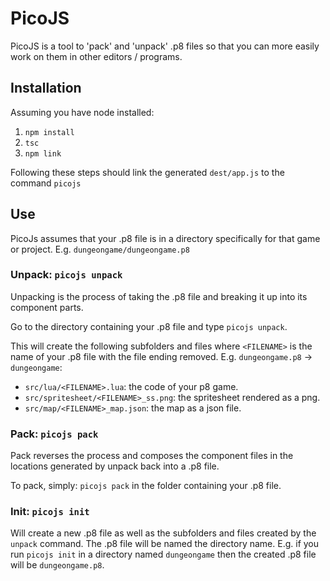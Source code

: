 # PicoJS

PicoJS is a tool to 'pack' and 'unpack' .p8 files so that you can more easily work on them in other editors / programs.

## Installation

Assuming you have node installed:

1. `npm install`
2. `tsc` 
3. `npm link`

Following these steps should link the generated `dest/app.js` to the command `picojs`

## Use

PicoJs assumes that your .p8 file is in a directory specifically for that game or project. E.g. `dungeongame/dungeongame.p8`

### Unpack: `picojs unpack`

Unpacking is the process of taking the .p8 file and breaking it up into its component parts.

Go to the directory containing your .p8 file and type `picojs unpack`.

This will create the following subfolders and files where `<FILENAME>` is the name of your .p8 file with the file ending removed. E.g. `dungeongame.p8` -> `dungeongame`:

- `src/lua/<FILENAME>.lua`: the code of your p8 game.
- `src/spritesheet/<FILENAME>_ss.png`: the spritesheet rendered as a png.
- `src/map/<FILENAME>_map.json`: the map as a json file.

### Pack: `picojs pack`

Pack reverses the process and composes the component files in the locations generated by unpack back into a .p8 file. 

To pack, simply: `picojs pack` in the folder containing your .p8 file.

### Init: `picojs init`

Will create a new .p8 file as well as the subfolders and files created by the `unpack` command. The .p8 file will be named the directory name. E.g. if you run `picojs init` in a directory named `dungeongame` then the created .p8 file will be `dungeongame.p8`.